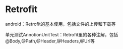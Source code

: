 # Retrofit
android：Retrofit的基本使用，包括文件的上传和下载等

单元测试AnnotionUnitTest：Retrofit里的各种注解，包括@Body,@Path,@Header,@Headers,@Url等
